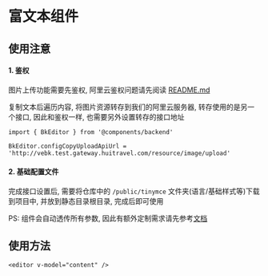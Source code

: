 # 富文本组件

## 使用注意

#### 1. 鉴权
图片上传功能需要先鉴权, 阿里云鉴权问题请先阅读 [README.md](../upload/README.md)

复制文本后遍历内容, 将图片资源转存到我们的阿里云服务器, 转存使用的是另一个接口, 因此和鉴权一样, 也需要另外设置转存的接口地址

```javasciprt
import { BkEditor } from '@components/backend'

BkEditor.configCopyUploadApiUrl = 'http://vebk.test.gateway.huitravel.com/resource/image/upload'
```

#### 2. 基础配置文件
完成接口设置后, 需要将仓库中的 `/public/tinymce` 文件夹(语言/基础样式等)下载到项目中, 并放到静态目录根目录, 完成后即可使用

PS: 组件会自动透传所有参数, 因此有额外定制需求请先参考[文档](https://www.tiny.cloud/docs/tinymce/6/)

## 使用方法

```vue
<editor v-model="content" />
```

